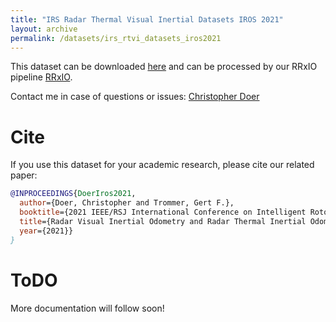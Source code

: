 ```yaml
---
title: "IRS Radar Thermal Visual Inertial Datasets IROS 2021"
layout: archive
permalink: /datasets/irs_rtvi_datasets_iros2021
---
```


This dataset can be downloaded [here](https://bwsyncandshare.kit.edu/s/XaxE29Q262WDFWK) and can be processed by our RRxIO pipeline [RRxIO](https://github.com/christopherdoer/rrxio).

Contact me in case of questions or issues: [Christopher Doer](mailto:christopher.doer@kit.edu)


# Cite
If you use this dataset for your academic research, please cite our related paper:
~~~bibtex
@INPROCEEDINGS{DoerIros2021,
  author={Doer, Christopher and Trommer, Gert F.},
  booktitle={2021 IEEE/RSJ International Conference on Intelligent Rotots and Sytems (IROS)}, 
  title={Radar Visual Inertial Odometry and Radar Thermal Inertial Odometry: Robust Navigation even in Challenging Visual Conditions}, 
  year={2021}}
}
~~~

# ToDO
More documentation will follow soon!